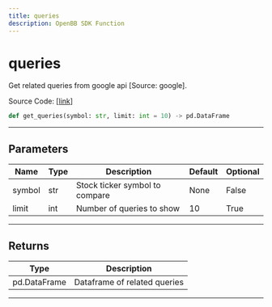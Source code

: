 ```yaml
---
title: queries
description: OpenBB SDK Function
---
```


# queries

Get related queries from google api [Source: google].

Source Code: [[link](https://github.com/OpenBB-finance/OpenBBTerminal/tree/main/openbb_terminal/common/behavioural_analysis/google_model.py#L73)]

```python
def get_queries(symbol: str, limit: int = 10) -> pd.DataFrame
```
---
## Parameters

| Name | Type | Description | Default | Optional |
| ---- | ---- | ----------- | ------- | -------- |
| symbol | str | Stock ticker symbol to compare | None | False |
| limit | int | Number of queries to show | 10 | True |

---
## Returns

| Type | Description |
| ---- | ----------- |
| pd.DataFrame | Dataframe of related queries |

---
